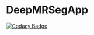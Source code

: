 # DeepMRSegApp

[![Codacy Badge](https://api.codacy.com/project/badge/Grade/a7177eaf466b423187ae7fde7e69cc80)](https://app.codacy.com/gh/CBICA/DeepMRSegApp?utm_source=github.com&utm_medium=referral&utm_content=CBICA/DeepMRSegApp&utm_campaign=Badge_Grade_Settings)
